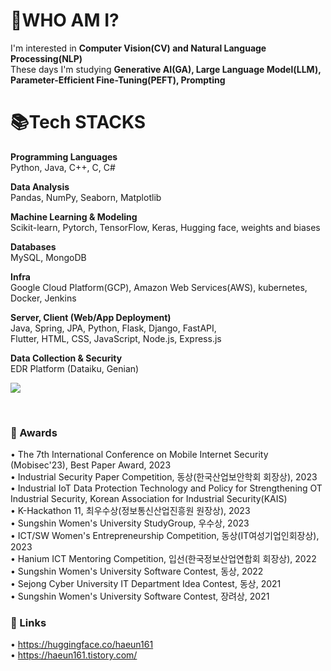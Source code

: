   # 🙋WHO AM I?

  I'm interested in **Computer Vision(CV) and Natural Language Processing(NLP)** <br>
  These days I'm studying **Generative AI(GA), Large Language Model(LLM), Parameter-Efficient Fine-Tuning(PEFT), Prompting** <br>


  # 📚Tech STACKS

  <b> Programming Languages </b> <br>
  Python, Java, C++, C, C#  <br>

  <b> Data Analysis </b> <br>
  Pandas, NumPy, Seaborn, Matplotlib  <br>
  
  <b> Machine Learning & Modeling </b> <br>
  Scikit-learn, Pytorch, TensorFlow, Keras, Hugging face, weights and biases  <br>
  
  <b> Databases </b> <br>
  MySQL, MongoDB  <br>
  
  <b> Infra </b> <br>
  Google Cloud Platform(GCP),  Amazon Web Services(AWS), kubernetes, Docker, Jenkins  <br>

  <b> Server, Client (Web/App Deployment) </b> <br>
  Java, Spring, JPA, Python, Flask, Django, FastAPI, <br>
  Flutter, HTML, CSS, JavaScript, Node.js, Express.js  <br>

  <b> Data Collection & Security </b> <br>
  EDR Platform (Dataiku, Genian) <br>

  <a href="https://hits.seeyoufarm.com"><img src="https://hits.seeyoufarm.com/api/count/incr/badge.svg?url=https%3A%2F%2Fgithub.com%2Fhaeun161%2Fhit-counter&count_bg=%2379C83D&title_bg=%23555555&icon=&icon_color=%23FFFEFE&title=hits&edge_flat=false"/></a>
  
  <br>
  
  ### 🏅 Awards
  •	The 7th International Conference on Mobile Internet Security (Mobisec'23), Best Paper Award, 2023 <br>
  •	Industrial Security Paper Competition, 동상(한국산업보안학회 회장상), 2023 <br>
  •	Industrial IoT Data Protection Technology and Policy for Strengthening OT Industrial Security, Korean Association for Industrial Security(KAIS) <br>
  •	K-Hackathon 11, 최우수상(정보통신산업진흥원 원장상), 2023 <br>
  •	 Sungshin Women's University StudyGroup, 우수상, 2023 <br>
  •	ICT/SW Women's Entrepreneurship Competition, 동상(IT여성기업인회장상), 2023 <br>
  •	Hanium ICT Mentoring Competition, 입선(한국정보산업연합회 회장상), 2022 <br>
  •	Sungshin Women's University Software Contest, 동상, 2022 <br>
  •	Sejong Cyber University IT Department Idea Contest, 동상, 2021 <br>
  •	Sungshin Women's University Software Contest, 장려상, 2021 <br>

  ### 🔗 Links
  •	https://huggingface.co/haeun161 <br>
  •	https://haeun161.tistory.com/ <br>
